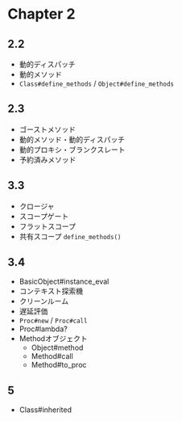 # Chapter 2

## 2.2 

* 動的ディスパッチ
* 動的メソッド
* `Class#define_methods` / `Object#define_methods`

## 2.3

* ゴーストメソッド
* 動的メソッド・動的ディスパッチ
* 動的プロキシ・ブランクスレート
* 予約済みメソッド

## 3.3

* クロージャ
* スコープゲート
* フラットスコープ
* 共有スコープ `define_methods()`

## 3.4

* BasicObject#instance_eval
* コンテキスト探索機
* クリーンルーム
* 遅延評価
* `Proc#new` / `Proc#call`
* Proc#lambda?
* Methodオブジェクト
  * Object#method
  * Method#call
  * Method#to_proc

## 5

* Class#inherited

